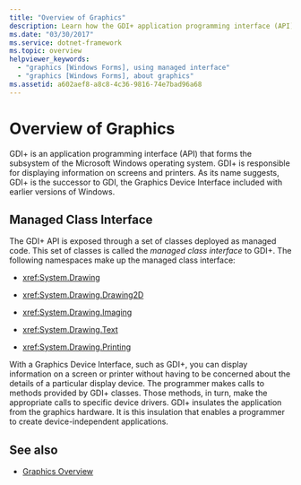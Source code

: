 ```yaml
---
title: "Overview of Graphics"
description: Learn how the GDI+ application programming interface (API) forms the subsystem of the Microsoft Windows operating system, which displays information on screens and printers.
ms.date: "03/30/2017"
ms.service: dotnet-framework
ms.topic: overview
helpviewer_keywords:
  - "graphics [Windows Forms], using managed interface"
  - "graphics [Windows Forms], about graphics"
ms.assetid: a602aef8-a8c8-4c36-9816-74e7bad96a68
---
```

# Overview of Graphics

GDI+ is an application programming interface (API) that forms the subsystem of the Microsoft Windows operating system. GDI+ is responsible for displaying information on screens and printers. As its name suggests, GDI+ is the successor to GDI, the Graphics Device Interface included with earlier versions of Windows.

## Managed Class Interface

The GDI+ API is exposed through a set of classes deployed as managed code. This set of classes is called the *managed class interface* to GDI+. The following namespaces make up the managed class interface:

- <xref:System.Drawing>

- <xref:System.Drawing.Drawing2D>

- <xref:System.Drawing.Imaging>

- <xref:System.Drawing.Text>

- <xref:System.Drawing.Printing>

With a Graphics Device Interface, such as GDI+, you can display information on a screen or printer without having to be concerned about the details of a particular display device. The programmer makes calls to methods provided by GDI+ classes. Those methods, in turn, make the appropriate calls to specific device drivers. GDI+ insulates the application from the graphics hardware. It is this insulation that enables a programmer to create device-independent applications.

## See also

- [Graphics Overview](graphics-overview-windows-forms.md)
